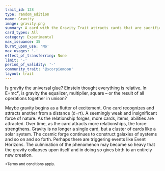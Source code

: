 ```yaml
---
trait_id: 128
type: random_edition
name: Gravity
image: gravity.png
summary: A card with the Gravity Trait attracts cards that are sacrificed in the Forge and other items that are floating around the Ether Cards universe.
card_types: All
category: Experimental
max_issuance: 35
burnt_upon_use: 'No'
max_usages: '-'
effect_of_transferring: None
limit: '-'
period_of_validity: '-'
community_trait: '@scorpiomoon'
layout: trait
---
```



Is gravity the universal glue? Einstein thought everything is relative. In E=mc², is gravity the equalizer, multiplier, square – or the result of all operations together in unison?
 
Maybe gravity begins as a flutter of excitement. One card recognizes and attracts another from a distance (d=rt).  A seemingly weak and insignificant force of nature. As the relationship forges, more cards, items, abilities are attracted. Over time, as the card attracts more relationships, the force strengthens. Gravity is no longer a single card, but a cluster of cards like a solar system. The cosmic forge continues to construct galaxies of systems and so on and so forth. Perhaps there are triggering events like Event Horizons. The culmination of the phenomenon may become so heavy that the gravity collapses upon itself and in doing so gives birth to an entirely new creation.


<small>*Terms and conditions apply.</small>
